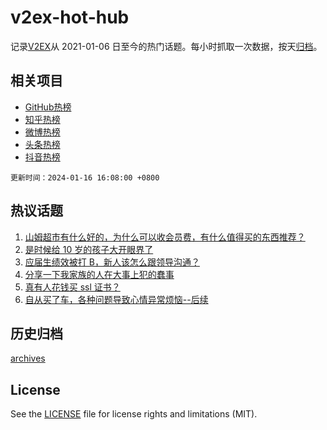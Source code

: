 # v2ex-hot-hub

 记录[V2EX](https://www.v2ex.com/)从 2021-01-06 日至今的热门话题。每小时抓取一次数据，按天[归档](archives)。
 
 ## 相关项目

- [GitHub热榜](https://github.com/it985/github-hot-hub)
- [知乎热榜](https://github.com/it985/zhihu-hot-hub)
- [微博热榜](https://github.com/it985/weibo-hot-hub)
- [头条热榜](https://github.com/it985/toutiao-hot-hub)
- [抖音热榜](https://github.com/it985/douyin-hot-hub)


 `更新时间：2024-01-16 16:08:00 +0800`

## 热议话题

1. [山姆超市有什么好的，为什么可以收会员费，有什么值得买的东西推荐？](https://www.v2ex.com/t/1008952)
1. [是时候给 10 岁的孩子大开眼界了](https://www.v2ex.com/t/1009014)
1. [应届生绩效被打 B，新人该怎么跟领导沟通？](https://www.v2ex.com/t/1008970)
1. [分享一下我家族的人在大事上犯的蠢事](https://www.v2ex.com/t/1009021)
1. [真有人花钱买 ssl 证书？](https://www.v2ex.com/t/1008942)
1. [自从买了车，各种问题导致心情异常烦恼--后续](https://www.v2ex.com/t/1008934)

## 历史归档

[archives](archives)

## License

See the [LICENSE](LICENSE) file for license rights and limitations (MIT).
